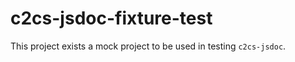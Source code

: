 c2cs-jsdoc-fixture-test
=======================

This project exists a mock project to be used in testing `c2cs-jsdoc`.
